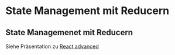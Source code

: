 # State Management mit Reducern

## State Managemenet mit Reducern

Siehe Präsentation zu [React advanced](./react-advanced-de.html#/5)
